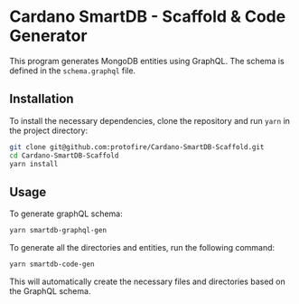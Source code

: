 # Cardano SmartDB - Scaffold & Code Generator

This program generates MongoDB entities using GraphQL. The schema is defined in the `schema.graphql` file.
## Installation

To install the necessary dependencies, clone the repository and run `yarn` in the project directory:

```bash
git clone git@github.com:protofire/Cardano-SmartDB-Scaffold.git
cd Cardano-SmartDB-Scaffold
yarn install
```

## Usage

To generate graphQL schema:

```bash
yarn smartdb-graphql-gen
```


To generate all the directories and entities, run the following command:

```bash
yarn smartdb-code-gen
```

This will automatically create the necessary files and directories based on the GraphQL schema.

